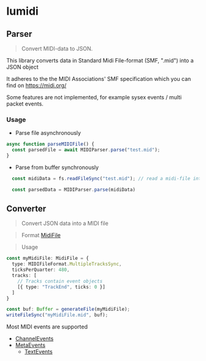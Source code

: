 # lumidi

## Parser
> Convert MIDI-data to JSON. 

This library converts data in Standard Midi File-format (SMF, ".mid") into a JSON object

It adheres to the the MIDI Associations' SMF specification which you can find on https://midi.org/

Some features are not implemented, for example sysex events / multi packet events.

### Usage

- Parse file asynchronously
```ts
async function parseMIDIFile() {
  const parsedFile = await MIDIParser.parse("test.mid");
}
```

- Parse from buffer synchronously
```ts
  const midiData = fs.readFileSync("test.mid"); // read a midi-file into buffer

  const parsedData = MIDIParser.parse(midiData)
```

## Converter 
> Convert JSON data into a MIDI file

> Format [MidiFile](../wiki/MidiFile)

> Usage
```ts
const myMidiFile: MidiFile = {
  type: MIDIFileFormat.MultipleTracksSync,
  ticksPerQuarter: 480,
  tracks: [
    // Tracks contain event objects
    [{ type: "TrackEnd", ticks: 0 }]
  ]
}

const buf: Buffer = generateFile(myMidiFile);
writeFileSync("myMidiFile.mid", buf);
```

Most MIDI events are supported 
- [ChannelEvents](../wiki/Exports#channelevent)
- [MetaEvents](../wiki/Exports#metaevent)
  - [TextEvents](../wiki/Exports#textevent)
